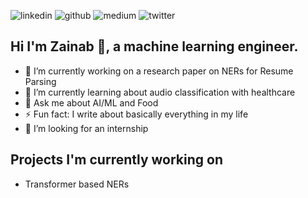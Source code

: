 
![linkedin](https://img.shields.io/badge/Linkedin-0e76a8?style=for-the-badge&logo=Linkedin&logoColor=white)
![github](https://img.shields.io/badge/Github-000000?style=for-the-badge&logo=Github&logoColor=white)
![medium](https://img.shields.io/badge/Medium-000000?style=for-the-badge&logo=Medium&logoColor=white)
![twitter](https://img.shields.io/badge/Twitter-informational?style=for-the-badge&logo=Twitter&logoColor=white)

## Hi I'm Zainab 👋, a machine learning engineer.

- 🔭 I’m currently working on a research paper on NERs for Resume Parsing
- 🌱 I’m currently learning about audio classification with healthcare
- 💬 Ask me about AI/ML and Food
- ⚡ Fun fact: I write about basically everything in my life
- 🤔 I’m looking for an internship
  
## Projects I'm currently working on

- Transformer based NERs
<!--
